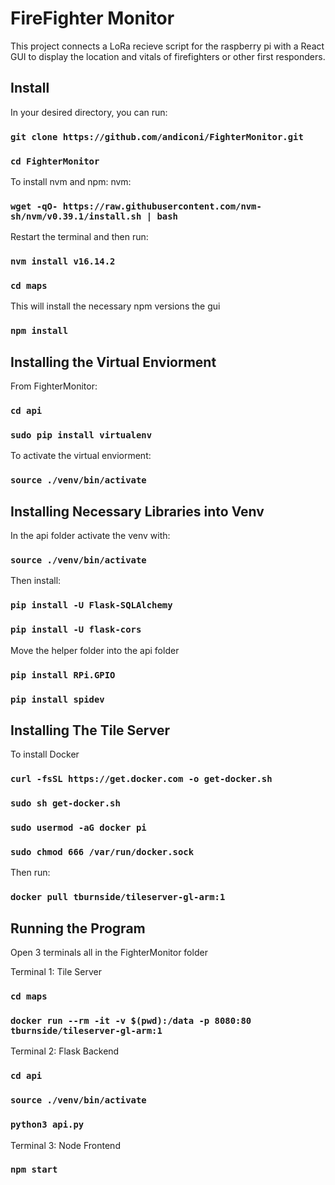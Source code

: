 # FireFighter Monitor

This project connects a LoRa recieve script for the raspberry pi with a React GUI to display the location and vitals of firefighters or other first responders.

## Install

In your desired directory, you can run:
### `git clone https://github.com/andiconi/FighterMonitor.git` 
### `cd FighterMonitor`

To install nvm and npm:
nvm: 
### `wget -qO- https://raw.githubusercontent.com/nvm-sh/nvm/v0.39.1/install.sh | bash`
Restart the terminal and then run:
### `nvm install v16.14.2`
### `cd maps`
This will install the necessary npm versions the gui
### `npm install`

## Installing the Virtual Enviorment

From FighterMonitor:
### `cd api`
### `sudo pip install virtualenv`
To activate the virtual enviorment:
### `source ./venv/bin/activate`

## Installing Necessary Libraries into Venv
In the api folder activate the venv with:
### `source ./venv/bin/activate`
Then install:
### `pip install -U Flask-SQLAlchemy`
### `pip install -U flask-cors`
Move the helper folder into the api folder
### `pip install RPi.GPIO`
### `pip install spidev`

## Installing The Tile Server

To install Docker
### `curl -fsSL https://get.docker.com -o get-docker.sh`
### `sudo sh get-docker.sh`
### `sudo usermod -aG docker pi`
### `sudo chmod 666 /var/run/docker.sock`

Then run:
### `docker pull tburnside/tileserver-gl-arm:1`

## Running the Program
Open 3 terminals all in the FighterMonitor folder

Terminal 1: Tile Server

### `cd maps`
### `docker run --rm -it -v $(pwd):/data -p 8080:80 tburnside/tileserver-gl-arm:1`

Terminal 2: Flask Backend

### `cd api`
### `source ./venv/bin/activate`
### `python3 api.py`

Terminal 3: Node Frontend
### `npm start`